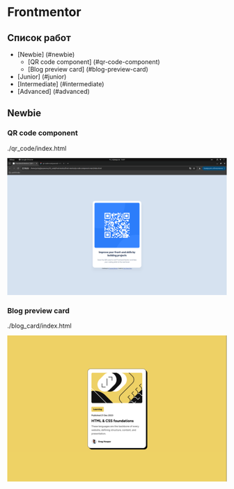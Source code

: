 # Frontmentor

## Список работ

- [Newbie] (#newbie)
    - [QR code component] (#qr-code-component)
    - [Blog preview card] (#blog-preview-card)
- [Junior] (#junior)
- [Intermediate] (#intermediate)
- [Advanced] (#advanced)

## Newbie

### QR code component

./qr_code/index.html

![alt text](<screenshots/qr_code.png>)

### Blog preview card

./blog_card/index.html

![alt text](<screenshots/blog_card.png>)


